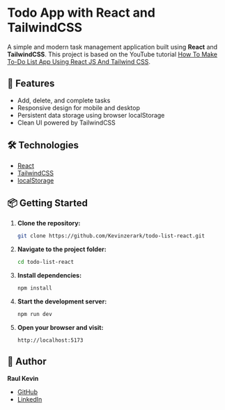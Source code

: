 # Todo App with React and TailwindCSS

A simple and modern task management application built using **React** and **TailwindCSS**. This project is based on the YouTube tutorial [How To Make To-Do List App Using React JS And Tailwind CSS](https://www.youtube.com/watch?v=WE8aYoGK0Ec).

## 🚀 Features

- Add, delete, and complete tasks
- Responsive design for mobile and desktop
- Persistent data storage using browser localStorage
- Clean UI powered by TailwindCSS

## 🛠️ Technologies

- [React](https://react.dev/)
- [TailwindCSS](https://tailwindcss.com/)
- [localStorage](https://developer.mozilla.org/en-US/docs/Web/API/Window/localStorage)

## 📦 Getting Started

1. **Clone the repository:**
    ```bash
    git clone https://github.com/Kevinzerark/todo-list-react.git
    ```

2. **Navigate to the project folder:**
    ```bash
    cd todo-list-react
    ```

3. **Install dependencies:**
    ```bash
    npm install
    ```

4. **Start the development server:**
    ```bash
    npm run dev
    ```

5. **Open your browser and visit:**
    ```
    http://localhost:5173
    ```

## 👤 Author

**Raul Kevin**  
- [GitHub](https://github.com/Kevinzerark)
- [LinkedIn](https://www.linkedin.com/in/kevin-cardoso-/)
